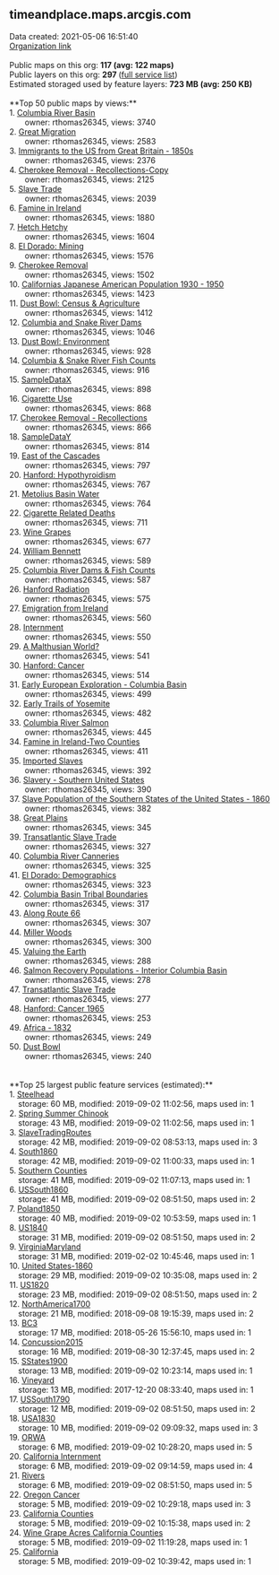 <h2>timeandplace.maps.arcgis.com</h2> Data created: 2021-05-06 16:51:40 <br /><a target='new' href='https://timeandplace.maps.arcgis.com'>Organization link</a><br /><br />Public maps on this org: <b>117 (avg: 122 maps)</b><br />Public layers on this org: <b>297 </b>(<a target='new' href='https://services.arcgis.com/UW5euimmP18VZy1c/ArcGIS/rest/services'>full service list</a>)<br />Estimated storaged used by feature layers: <b>723 MB (avg: 250 KB)</b><br /><br />**Top 50 public maps by views:**<br />  1. <a target='new' href='https://www.arcgis.com/home/item.html?id=7fc477c187c0484ca4fd7b23487858b4'>Columbia River Basin</a> <br />  &nbsp;&nbsp;&nbsp;&nbsp; &nbsp;&nbsp;owner: rthomas26345, views: 3740<br />  2. <a target='new' href='https://www.arcgis.com/home/item.html?id=0fc5cc2666ce4a819a045399202b646b'>Great Migration</a> <br />  &nbsp;&nbsp;&nbsp;&nbsp; &nbsp;&nbsp;owner: rthomas26345, views: 2583<br />  3. <a target='new' href='https://www.arcgis.com/home/item.html?id=895b3a2cfbd54ce0a9fba1a3ee17cf63'>Immigrants to the US from Great Britain - 1850s</a> <br />  &nbsp;&nbsp;&nbsp;&nbsp; &nbsp;&nbsp;owner: rthomas26345, views: 2376<br />  4. <a target='new' href='https://www.arcgis.com/home/item.html?id=e26f2f9e0b63423bb0841ff21907e447'>Cherokee Removal - Recollections-Copy</a> <br />  &nbsp;&nbsp;&nbsp;&nbsp; &nbsp;&nbsp;owner: rthomas26345, views: 2125<br />  5. <a target='new' href='https://www.arcgis.com/home/item.html?id=da5580e76bd94e4fb6b29d38aabf216b'>Slave Trade</a> <br />  &nbsp;&nbsp;&nbsp;&nbsp; &nbsp;&nbsp;owner: rthomas26345, views: 2039<br />  6. <a target='new' href='https://www.arcgis.com/home/item.html?id=f84d5a36041646718085c00b56196950'>Famine in Ireland</a> <br />  &nbsp;&nbsp;&nbsp;&nbsp; &nbsp;&nbsp;owner: rthomas26345, views: 1880<br />  7. <a target='new' href='https://www.arcgis.com/home/item.html?id=0237f37d31664ce482ab5fdf90dd9e18'>Hetch Hetchy</a> <br />  &nbsp;&nbsp;&nbsp;&nbsp; &nbsp;&nbsp;owner: rthomas26345, views: 1604<br />  8. <a target='new' href='https://www.arcgis.com/home/item.html?id=f9630dd92a8342de83035cdd9ca02c81'>El Dorado:  Mining</a> <br />  &nbsp;&nbsp;&nbsp;&nbsp; &nbsp;&nbsp;owner: rthomas26345, views: 1576<br />  9. <a target='new' href='https://www.arcgis.com/home/item.html?id=804467340f4e437c8c054165f4844a77'>Cherokee Removal</a> <br />  &nbsp;&nbsp;&nbsp;&nbsp; &nbsp;&nbsp;owner: rthomas26345, views: 1502<br />  10. <a target='new' href='https://www.arcgis.com/home/item.html?id=20cc5877773a4ffea63bed188865c550'>Californias Japanese American Population 1930 - 1950</a> <br />  &nbsp;&nbsp;&nbsp;&nbsp; &nbsp;&nbsp;owner: rthomas26345, views: 1423<br />  11. <a target='new' href='https://www.arcgis.com/home/item.html?id=25aa904b30d445c0a82898cd3d666e60'>Dust Bowl: Census & Agriculture</a> <br />  &nbsp;&nbsp;&nbsp;&nbsp; &nbsp;&nbsp;owner: rthomas26345, views: 1412<br />  12. <a target='new' href='https://www.arcgis.com/home/item.html?id=efa2a67a65604d729a22dbb8ca12c040'>Columbia and Snake River Dams</a> <br />  &nbsp;&nbsp;&nbsp;&nbsp; &nbsp;&nbsp;owner: rthomas26345, views: 1046<br />  13. <a target='new' href='https://www.arcgis.com/home/item.html?id=23c595db4ff949d79f49507d1ad5ba88'>Dust Bowl: Environment</a> <br />  &nbsp;&nbsp;&nbsp;&nbsp; &nbsp;&nbsp;owner: rthomas26345, views: 928<br />  14. <a target='new' href='https://www.arcgis.com/home/item.html?id=4112faf07746432b98cb462db3d20346'>Columbia & Snake River Fish Counts</a> <br />  &nbsp;&nbsp;&nbsp;&nbsp; &nbsp;&nbsp;owner: rthomas26345, views: 916<br />  15. <a target='new' href='https://www.arcgis.com/home/item.html?id=7c49987ae2624dd79ccd9d66ad4223f3'>SampleDataX</a> <br />  &nbsp;&nbsp;&nbsp;&nbsp; &nbsp;&nbsp;owner: rthomas26345, views: 898<br />  16. <a target='new' href='https://www.arcgis.com/home/item.html?id=ebe8c4569e904ed796ab26fb0c70e1b8'>Cigarette Use</a> <br />  &nbsp;&nbsp;&nbsp;&nbsp; &nbsp;&nbsp;owner: rthomas26345, views: 868<br />  17. <a target='new' href='https://www.arcgis.com/home/item.html?id=ef933572a0fd45c9b78622f970aa71e8'>Cherokee Removal - Recollections</a> <br />  &nbsp;&nbsp;&nbsp;&nbsp; &nbsp;&nbsp;owner: rthomas26345, views: 866<br />  18. <a target='new' href='https://www.arcgis.com/home/item.html?id=9de2b8c2641a4d93a49b68a9e728ec31'>SampleDataY</a> <br />  &nbsp;&nbsp;&nbsp;&nbsp; &nbsp;&nbsp;owner: rthomas26345, views: 814<br />  19. <a target='new' href='https://www.arcgis.com/home/item.html?id=331f99bd76c94a2c827f23e4ebacc9f0'>East of the Cascades</a> <br />  &nbsp;&nbsp;&nbsp;&nbsp; &nbsp;&nbsp;owner: rthomas26345, views: 797<br />  20. <a target='new' href='https://www.arcgis.com/home/item.html?id=4c8fbf64c9424fe5805c69e4cafbdd56'>Hanford: Hypothyroidism</a> <br />  &nbsp;&nbsp;&nbsp;&nbsp; &nbsp;&nbsp;owner: rthomas26345, views: 767<br />  21. <a target='new' href='https://www.arcgis.com/home/item.html?id=046a63d5ba444d9b8a58fcabfc4dec87'>Metolius Basin Water</a> <br />  &nbsp;&nbsp;&nbsp;&nbsp; &nbsp;&nbsp;owner: rthomas26345, views: 764<br />  22. <a target='new' href='https://www.arcgis.com/home/item.html?id=a042c4890e1541f5bfc23f4f65cce181'>Cigarette Related Deaths</a> <br />  &nbsp;&nbsp;&nbsp;&nbsp; &nbsp;&nbsp;owner: rthomas26345, views: 711<br />  23. <a target='new' href='https://www.arcgis.com/home/item.html?id=460a2bfcb4c341d49bbec28fce41c90c'>Wine Grapes</a> <br />  &nbsp;&nbsp;&nbsp;&nbsp; &nbsp;&nbsp;owner: rthomas26345, views: 677<br />  24. <a target='new' href='https://www.arcgis.com/home/item.html?id=6d9e13c5347e4424adb3cfb07f0a9b96'>William Bennett</a> <br />  &nbsp;&nbsp;&nbsp;&nbsp; &nbsp;&nbsp;owner: rthomas26345, views: 589<br />  25. <a target='new' href='https://www.arcgis.com/home/item.html?id=1e35bdc4bb2846ecb9530864373e44c2'>Columbia River Dams & Fish Counts</a> <br />  &nbsp;&nbsp;&nbsp;&nbsp; &nbsp;&nbsp;owner: rthomas26345, views: 587<br />  26. <a target='new' href='https://www.arcgis.com/home/item.html?id=91b3f2bce1f54b3890961d83c2462d9f'>Hanford Radiation</a> <br />  &nbsp;&nbsp;&nbsp;&nbsp; &nbsp;&nbsp;owner: rthomas26345, views: 575<br />  27. <a target='new' href='https://www.arcgis.com/home/item.html?id=d9436f6eb68d4844b6505cc3f003be3a'>Emigration from Ireland</a> <br />  &nbsp;&nbsp;&nbsp;&nbsp; &nbsp;&nbsp;owner: rthomas26345, views: 560<br />  28. <a target='new' href='https://www.arcgis.com/home/item.html?id=db25cd64c547488194faa8e8983f17e2'>Internment</a> <br />  &nbsp;&nbsp;&nbsp;&nbsp; &nbsp;&nbsp;owner: rthomas26345, views: 550<br />  29. <a target='new' href='https://www.arcgis.com/home/item.html?id=b5e1ea0cdac2418f96514a6b33e628df'>A Malthusian World?</a> <br />  &nbsp;&nbsp;&nbsp;&nbsp; &nbsp;&nbsp;owner: rthomas26345, views: 541<br />  30. <a target='new' href='https://www.arcgis.com/home/item.html?id=781ab24df2c6459499670c8e9764b3b6'>Hanford: Cancer</a> <br />  &nbsp;&nbsp;&nbsp;&nbsp; &nbsp;&nbsp;owner: rthomas26345, views: 514<br />  31. <a target='new' href='https://www.arcgis.com/home/item.html?id=40b31606558042f0bd0b61cc91f2ec91'>Early European Exploration - Columbia Basin</a> <br />  &nbsp;&nbsp;&nbsp;&nbsp; &nbsp;&nbsp;owner: rthomas26345, views: 499<br />  32. <a target='new' href='https://www.arcgis.com/home/item.html?id=f9ab9385dbb040b1aaff4b20d66c809f'>Early Trails of Yosemite</a> <br />  &nbsp;&nbsp;&nbsp;&nbsp; &nbsp;&nbsp;owner: rthomas26345, views: 482<br />  33. <a target='new' href='https://www.arcgis.com/home/item.html?id=998a70d7a11c47f4b3411e4cbfd29e29'>Columbia River Salmon</a> <br />  &nbsp;&nbsp;&nbsp;&nbsp; &nbsp;&nbsp;owner: rthomas26345, views: 445<br />  34. <a target='new' href='https://www.arcgis.com/home/item.html?id=dc8f77bffefe4bcf9e1f1e8fca26e9c0'>Famine in Ireland-Two Counties</a> <br />  &nbsp;&nbsp;&nbsp;&nbsp; &nbsp;&nbsp;owner: rthomas26345, views: 411<br />  35. <a target='new' href='https://www.arcgis.com/home/item.html?id=517601462686460c87dfc9127118f77f'>Imported Slaves</a> <br />  &nbsp;&nbsp;&nbsp;&nbsp; &nbsp;&nbsp;owner: rthomas26345, views: 392<br />  36. <a target='new' href='https://www.arcgis.com/home/item.html?id=925a09ae2a9143e28f22832252cfa43e'>Slavery - Southern United States</a> <br />  &nbsp;&nbsp;&nbsp;&nbsp; &nbsp;&nbsp;owner: rthomas26345, views: 390<br />  37. <a target='new' href='https://www.arcgis.com/home/item.html?id=c397fd692bf5477ab64d5e8235f7706e'>Slave Population of the Southern States of the United States - 1860</a> <br />  &nbsp;&nbsp;&nbsp;&nbsp; &nbsp;&nbsp;owner: rthomas26345, views: 382<br />  38. <a target='new' href='https://www.arcgis.com/home/item.html?id=9f4d507fa12d4d3c8ccc3f9e86df44c7'>Great Plains</a> <br />  &nbsp;&nbsp;&nbsp;&nbsp; &nbsp;&nbsp;owner: rthomas26345, views: 345<br />  39. <a target='new' href='https://www.arcgis.com/home/item.html?id=571166de8f9c4f7084b4c5fea4dbe423'>Transatlantic Slave Trade</a> <br />  &nbsp;&nbsp;&nbsp;&nbsp; &nbsp;&nbsp;owner: rthomas26345, views: 327<br />  40. <a target='new' href='https://www.arcgis.com/home/item.html?id=023e8a582b324c21928b3e63ed4b0ee8'>Columbia River Canneries</a> <br />  &nbsp;&nbsp;&nbsp;&nbsp; &nbsp;&nbsp;owner: rthomas26345, views: 325<br />  41. <a target='new' href='https://www.arcgis.com/home/item.html?id=a5b319cf800b4e09ba23d72ce71b0eda'>El Dorado:  Demographics</a> <br />  &nbsp;&nbsp;&nbsp;&nbsp; &nbsp;&nbsp;owner: rthomas26345, views: 323<br />  42. <a target='new' href='https://www.arcgis.com/home/item.html?id=62d56179b1594508bce8ecfbc2b65194'>Columbia Basin Tribal Boundaries</a> <br />  &nbsp;&nbsp;&nbsp;&nbsp; &nbsp;&nbsp;owner: rthomas26345, views: 317<br />  43. <a target='new' href='https://www.arcgis.com/home/item.html?id=d76174e6a9634c62b907b9a1131b9bc9'>Along Route 66</a> <br />  &nbsp;&nbsp;&nbsp;&nbsp; &nbsp;&nbsp;owner: rthomas26345, views: 307<br />  44. <a target='new' href='https://www.arcgis.com/home/item.html?id=4a90664a044148faa71e018dcc49e530'>Miller Woods</a> <br />  &nbsp;&nbsp;&nbsp;&nbsp; &nbsp;&nbsp;owner: rthomas26345, views: 300<br />  45. <a target='new' href='https://www.arcgis.com/home/item.html?id=58dcba8b4fe64b85abd7e55b432686b2'>Valuing the Earth</a> <br />  &nbsp;&nbsp;&nbsp;&nbsp; &nbsp;&nbsp;owner: rthomas26345, views: 288<br />  46. <a target='new' href='https://www.arcgis.com/home/item.html?id=2cc911c05e1f4669a5e4c9a79461574f'>Salmon Recovery Populations - Interior Columbia Basin</a> <br />  &nbsp;&nbsp;&nbsp;&nbsp; &nbsp;&nbsp;owner: rthomas26345, views: 278<br />  47. <a target='new' href='https://www.arcgis.com/home/item.html?id=e771112a20c644acb4d64d7536bd9943'>Transatlantic Slave Trade</a> <br />  &nbsp;&nbsp;&nbsp;&nbsp; &nbsp;&nbsp;owner: rthomas26345, views: 277<br />  48. <a target='new' href='https://www.arcgis.com/home/item.html?id=5e35c131ad2a473bbcc90779d974d3ba'>Hanford: Cancer 1965</a> <br />  &nbsp;&nbsp;&nbsp;&nbsp; &nbsp;&nbsp;owner: rthomas26345, views: 253<br />  49. <a target='new' href='https://www.arcgis.com/home/item.html?id=cda936271bd0406dbf208cfa450d369e'>Africa - 1832</a> <br />  &nbsp;&nbsp;&nbsp;&nbsp; &nbsp;&nbsp;owner: rthomas26345, views: 249<br />  50. <a target='new' href='https://www.arcgis.com/home/item.html?id=c6f76ef45a3147ffac770b1b515c3dd5'>Dust Bowl</a> <br />  &nbsp;&nbsp;&nbsp;&nbsp; &nbsp;&nbsp;owner: rthomas26345, views: 240<br /><br /><br />**Top 25 largest public feature services (estimated):**<br /> 1. <a target='new' href='https://www.arcgis.com/home/item.html?id=e5346baa37d14ef7a350c04abe0c7647'>Steelhead</a><br /> &nbsp;&nbsp;&nbsp;&nbsp;storage: 60 MB, modified: 2019-09-02 11:02:56, maps used in: 1<br /> 2. <a target='new' href='https://www.arcgis.com/home/item.html?id=74ef856b0cec4abaad5638e4ea29c869'>Spring Summer Chinook</a><br /> &nbsp;&nbsp;&nbsp;&nbsp;storage: 43 MB, modified: 2019-09-02 11:02:56, maps used in: 1<br /> 3. <a target='new' href='https://www.arcgis.com/home/item.html?id=e287880f228d4831bdd012963eded09f'>SlaveTradingRoutes</a><br /> &nbsp;&nbsp;&nbsp;&nbsp;storage: 42 MB, modified: 2019-09-02 08:53:13, maps used in: 3<br /> 4. <a target='new' href='https://www.arcgis.com/home/item.html?id=8e596e78bf4d4945947577684bce4c6d'>South1860</a><br /> &nbsp;&nbsp;&nbsp;&nbsp;storage: 42 MB, modified: 2019-09-02 11:00:33, maps used in: 1<br /> 5. <a target='new' href='https://www.arcgis.com/home/item.html?id=8a29b0657cb34eeb8a92f1063b05cd06'>Southern Counties</a><br /> &nbsp;&nbsp;&nbsp;&nbsp;storage: 41 MB, modified: 2019-09-02 11:07:13, maps used in: 1<br /> 6. <a target='new' href='https://www.arcgis.com/home/item.html?id=f47bd05adc2b45c68fcc7afc3d7e606d'>USSouth1860</a><br /> &nbsp;&nbsp;&nbsp;&nbsp;storage: 41 MB, modified: 2019-09-02 08:51:50, maps used in: 2<br /> 7. <a target='new' href='https://www.arcgis.com/home/item.html?id=b8af99313cf04d31b35771e468d42e78'>Poland1850</a><br /> &nbsp;&nbsp;&nbsp;&nbsp;storage: 40 MB, modified: 2019-09-02 10:53:59, maps used in: 1<br /> 8. <a target='new' href='https://www.arcgis.com/home/item.html?id=7174ddf7d8ee47ba95204d5df850dce1'>US1840</a><br /> &nbsp;&nbsp;&nbsp;&nbsp;storage: 31 MB, modified: 2019-09-02 08:51:50, maps used in: 2<br /> 9. <a target='new' href='https://www.arcgis.com/home/item.html?id=2c2ff8f5c49147979fd01f21a8e99d2e'>VirginiaMaryland</a><br /> &nbsp;&nbsp;&nbsp;&nbsp;storage: 31 MB, modified: 2019-02-02 10:45:46, maps used in: 1<br /> 10. <a target='new' href='https://www.arcgis.com/home/item.html?id=faed2cbbf5064618a40603918877cc76'>United States-1860</a><br /> &nbsp;&nbsp;&nbsp;&nbsp;storage: 29 MB, modified: 2019-09-02 10:35:08, maps used in: 2<br /> 11. <a target='new' href='https://www.arcgis.com/home/item.html?id=e30ddaebbbe440e38ca657e35a653e6e'>US1820</a><br /> &nbsp;&nbsp;&nbsp;&nbsp;storage: 23 MB, modified: 2019-09-02 08:51:50, maps used in: 2<br /> 12. <a target='new' href='https://www.arcgis.com/home/item.html?id=4eb88e8549f54a4a8b3bab326e4111dc'>NorthAmerica1700</a><br /> &nbsp;&nbsp;&nbsp;&nbsp;storage: 21 MB, modified: 2018-09-08 19:15:39, maps used in: 2<br /> 13. <a target='new' href='https://www.arcgis.com/home/item.html?id=9309a5c97a7648a6a934063935ff08f9'>BC3</a><br /> &nbsp;&nbsp;&nbsp;&nbsp;storage: 17 MB, modified: 2018-05-26 15:56:10, maps used in: 1<br /> 14. <a target='new' href='https://www.arcgis.com/home/item.html?id=cb4458f7e57945648605a6cde014a38d'>Concussion2015</a><br /> &nbsp;&nbsp;&nbsp;&nbsp;storage: 16 MB, modified: 2019-08-30 12:37:45, maps used in: 2<br /> 15. <a target='new' href='https://www.arcgis.com/home/item.html?id=ad6048a8650744868891b6d7cc675374'>SStates1900</a><br /> &nbsp;&nbsp;&nbsp;&nbsp;storage: 13 MB, modified: 2019-09-02 10:23:14, maps used in: 1<br /> 16. <a target='new' href='https://www.arcgis.com/home/item.html?id=e776ce51c6d94dd3a6a90b8b69e8c487'>Vineyard</a><br /> &nbsp;&nbsp;&nbsp;&nbsp;storage: 13 MB, modified: 2017-12-20 08:33:40, maps used in: 1<br /> 17. <a target='new' href='https://www.arcgis.com/home/item.html?id=c50a3a3018264dccb26a944452fd7610'>USSouth1790</a><br /> &nbsp;&nbsp;&nbsp;&nbsp;storage: 12 MB, modified: 2019-09-02 08:51:50, maps used in: 2<br /> 18. <a target='new' href='https://www.arcgis.com/home/item.html?id=7581b9b2b7354066b080843cdbbcb414'>USA1830</a><br /> &nbsp;&nbsp;&nbsp;&nbsp;storage: 10 MB, modified: 2019-09-02 09:09:32, maps used in: 3<br /> 19. <a target='new' href='https://www.arcgis.com/home/item.html?id=11d15c08a7474d38831513d9a7fa5c0f'>ORWA</a><br /> &nbsp;&nbsp;&nbsp;&nbsp;storage: 6 MB, modified: 2019-09-02 10:28:20, maps used in: 5<br /> 20. <a target='new' href='https://www.arcgis.com/home/item.html?id=9b07a4f16cb34e91ad8d49d448c20ca9'>California Internment</a><br /> &nbsp;&nbsp;&nbsp;&nbsp;storage: 6 MB, modified: 2019-09-02 09:14:59, maps used in: 4<br /> 21. <a target='new' href='https://www.arcgis.com/home/item.html?id=a189e0769d4344318f46f327d29edf21'>Rivers</a><br /> &nbsp;&nbsp;&nbsp;&nbsp;storage: 6 MB, modified: 2019-09-02 08:51:50, maps used in: 5<br /> 22. <a target='new' href='https://www.arcgis.com/home/item.html?id=061e9b4bf45143de91502d34dd8f1d5c'>Oregon Cancer</a><br /> &nbsp;&nbsp;&nbsp;&nbsp;storage: 5 MB, modified: 2019-09-02 10:29:18, maps used in: 3<br /> 23. <a target='new' href='https://www.arcgis.com/home/item.html?id=7274ac014b424ddeaf9d3890721ca10a'>California Counties</a><br /> &nbsp;&nbsp;&nbsp;&nbsp;storage: 5 MB, modified: 2019-09-02 10:15:38, maps used in: 2<br /> 24. <a target='new' href='https://www.arcgis.com/home/item.html?id=5be8a40c1b7843c993f4afbf0f98f1a4'>Wine Grape Acres California Counties</a><br /> &nbsp;&nbsp;&nbsp;&nbsp;storage: 5 MB, modified: 2019-09-02 11:19:28, maps used in: 1<br /> 25. <a target='new' href='https://www.arcgis.com/home/item.html?id=db12e563dddb4f8c98753d98415cb38b'>California</a><br /> &nbsp;&nbsp;&nbsp;&nbsp;storage: 5 MB, modified: 2019-09-02 10:39:42, maps used in: 1<br />